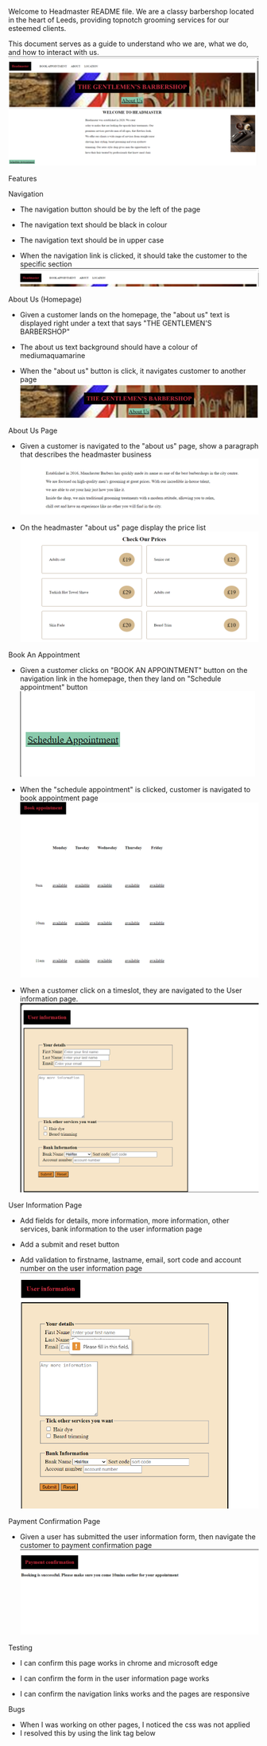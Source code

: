 
Welcome to Headmaster README file. We are a classy barbershop located in the heart of Leeds, providing topnotch grooming services for our esteemed clients. 

This document serves as a guide to understand who we are, what we do, and how to interact with us.
![alt text](image.png)

Features

Navigation

* The navigation button should be by the left of the page

* The navigation text should be black in colour

* The navigation text should be in upper case

* When the navigation link is clicked, it should take the customer to the specific section
![alt text](image-1.png)



About Us (Homepage)

* Given a customer lands on the homepage, the "about us" text is displayed right under a text that says "THE GENTLEMEN'S BARBERSHOP"

* The about us text background should have a colour of mediumaquamarine

* When the "about us" button is click, it navigates customer to another page  
![alt text](image-2.png)

About Us Page

* Given a customer is navigated to the "about us" page, show a paragraph that describes the headmaster business
![alt text](image-3.png)

* On the headmaster "about us" page display the price list
![alt text](image-4.png)



Book An Appointment

* Given a customer clicks on "BOOK AN APPOINTMENT" button on the navigation link in the homepage, then they land on "Schedule appointment" button
![alt text](image-5.png)

* When the "schedule appointment" is clicked, customer is navigated to book appointment page
![alt text](image-6.png)

* When a customer click on a timeslot, they are navigated to the User information page.
![alt text](image-7.png)


User Information Page


* Add fields for details, more information, more information, other services, bank information to the user information page

* Add a submit and reset button

* Add validation to firstname, lastname, email, sort code and account number on the user information page
![alt text](image-8.png)

Payment Confirmation Page


* Given a user has submitted the user information form, then navigate the customer to payment confirmation page
![alt text](image-9.png)

Testing

* I can confirm this page works in chrome and microsoft edge

* I can confirm the form in the user information page works 

* I can confirm the navigation links works and the pages are responsive

Bugs

* When I was working on other pages, I noticed the css was not applied 
* I resolved this by using the link tag below
<link rel="stylesheet" href="assets/css/style.css"> 


